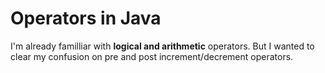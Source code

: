 # Operators in Java

I'm already familliar with **logical and arithmetic** operators.
But I wanted to clear my confusion on pre and post increment/decrement operators.

